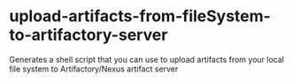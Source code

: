 upload-artifacts-from-fileSystem-to-artifactory-server
======================================================

Generates a shell script that you can use to upload artifacts from your local file system to Artifactory/Nexus artifact server
